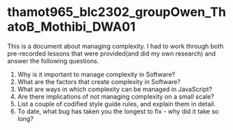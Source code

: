 # thamot965_blc2302_groupOwen_ThatoB_Mothibi_DWA01
This is a document about managing complexity. I had to work through both pre-recorded lessons that were provided(and did my own research) and answer the following questions.

1. Why is it important to manage complexity in Software?
2. What are the factors that create complexity in Software?
3. What are ways in which complexity can be managed in JavaScript?
4. Are there implications of not managing complexity on a small scale?
5. List a couple of codified style guide rules, and explain them in detail.
6. To date, what bug has taken you the longest to fix - why did it take so long?
